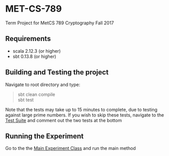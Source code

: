 # MET-CS-789

Term Project for MetCS 789 Cryptography Fall 2017

## Requirements 
- scala 2.12.3 (or higher) 
- sbt 0.13.8 (or higher)

## Building and Testing the project 
Navigate to root directory and type: 
> sbt clean compile \
> sbt test

Note that the tests may take up to 15 minutes to complete, due to testing against large prime numbers. 
If you wish to skip these tests, navigate to the [Test Suite](https://github.com/krlu/MET-CS-789/blob/master/src/test/scala/org/bu/metcs789/Tests.scala) and comment out the two tests at the bottom

## Running the Experiment 
Go to the the [Main Experiment Class](https://github.com/krlu/MET-CS-789/blob/master/src/main/scala/org/bu/metcs789/FinalProjectExperiment.scala) and run the main method

